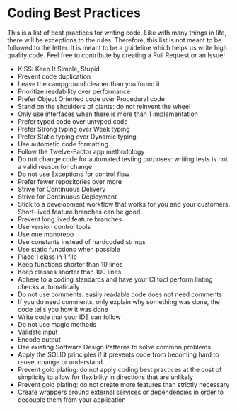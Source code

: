 # Coding Best Practices

This is a list of best practices for writing code. Like with many things in life, there will be exceptions to the rules. Therefore, this list is not meant to be followed to the letter. It is meant to be a guideline which helps us write high quality code. Feel free to contribute by creating a Pull Request or an Issue!

- KISS: Keep It Simple, Stupid
- Prevent code duplication
- Leave the campground cleaner than you found it
- Prioritize readability over performance
- Prefer Object Oriented code over Procedural code
- Stand on the shoulders of giants: do not reinvent the wheel
- Only use interfaces when there is more than 1 implementation
- Prefer typed code over untyped code
- Prefer Strong typing over Weak typing
- Prefer Static typing over Dynamic typing
- Use automatic code formatting
- Follow the Twelve-Factor app methodology
- Do not change code for automated testing purposes: writing tests is not a valid reason for change
- Do not use Exceptions for control flow
- Prefer fewer repositories over more
- Strive for Continuous Delivery
- Strive for Continuous Deployment
- Stick to a development workflow that works for you and your customers. Short-lived feature branches can be good.
- Prevent long lived feature branches
- Use version control tools
- Use one monorepo
- Use constants instead of hardcoded strings
- Use static functions when possible
- Place 1 class in 1 file
- Keep functions shorter than 10 lines
- Keep classes shorter than 100 lines
- Adhere to a coding standards and have your CI tool perform linting checks automatically
- Do not use comments: easily readable code does not need comments
- If you do need comments, only explain why something was done, the code tells you how it was done
- Write code that your IDE can follow
- Do not use magic methods
- Validate input
- Encode output
- Use existing Software Design Patterns to solve common problems
- Apply the SOLID principles if it prevents code from becoming hard to reuse, change or understand
- Prevent gold plating: do not apply coding best practices at the cost of simplicity to allow for flexibility in directions that are unlikely
- Prevent gold plating: do not create more features than strictly necessary
- Create wrappers around external services or dependencies in order to decouple them from your application
